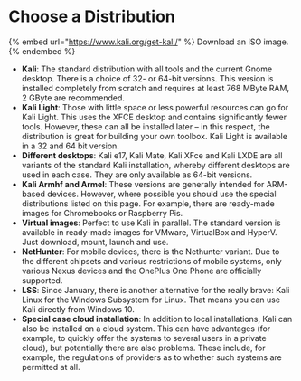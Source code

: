 # Choose a Distribution

{% embed url="https://www.kali.org/get-kali/" %}
Download an ISO image.
{% endembed %}

* **Kali**: The standard distribution with all tools and the current Gnome desktop. There is a choice of 32- or 64-bit versions. This version is installed completely from scratch and requires at least 768 MByte RAM, 2 GByte are recommended.
* **Kali Light**: Those with little space or less powerful resources can go for Kali Light. This uses the XFCE desktop and contains significantly fewer tools. However, these can all be installed later – in this respect, the distribution is great for building your own toolbox. Kali Light is available in a 32 and 64 bit version.
* **Different desktops**: Kali e17, Kali Mate, Kali XFce and Kali LXDE are all variants of the standard Kali installation, whereby different desktops are used in each case. They are only available as 64-bit versions.
* **Kali Armhf and Armel**: These versions are generally intended for ARM-based devices. However, where possible you should use the special distributions listed on this page. For example, there are ready-made images for Chromebooks or Raspberry Pis.
* **Virtual images**: Perfect to use Kali in parallel. The standard version is available in ready-made images for VMware, VirtualBox and HyperV. Just download, mount, launch and use.
* **NetHunter**: For mobile devices, there is the Nethunter variant. Due to the different chipsets and various restrictions of mobile systems, only various Nexus devices and the OnePlus One Phone are officially supported.
* **LSS**: Since January, there is another alternative for the really brave: Kali Linux for the Windows Subsystem for Linux. That means you can use Kali directly from Windows 10.
* **Special case cloud installation**: In addition to local installations, Kali can also be installed on a cloud system. This can have advantages (for example, to quickly offer the systems to several users in a private cloud), but potentially there are also problems. These include, for example, the regulations of providers as to whether such systems are permitted at all.
